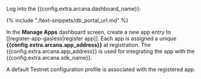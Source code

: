 
Log into the {{config.extra.arcana.dashboard_name}}:

{% include "./text-snippets/db_portal_url.md" %}

In the **Manage Apps** dashboard screen, create a new app entry to [[register-app-gasless|register app]]. Each app is assigned a unique **{{config.extra.arcana.app_address}}** at registration. The {{config.extra.arcana.app_address}} is used for integrating the app with the {{config.extra.arcana.sdk_name}}.

A default Testnet configuration profile is associated with the registered app.